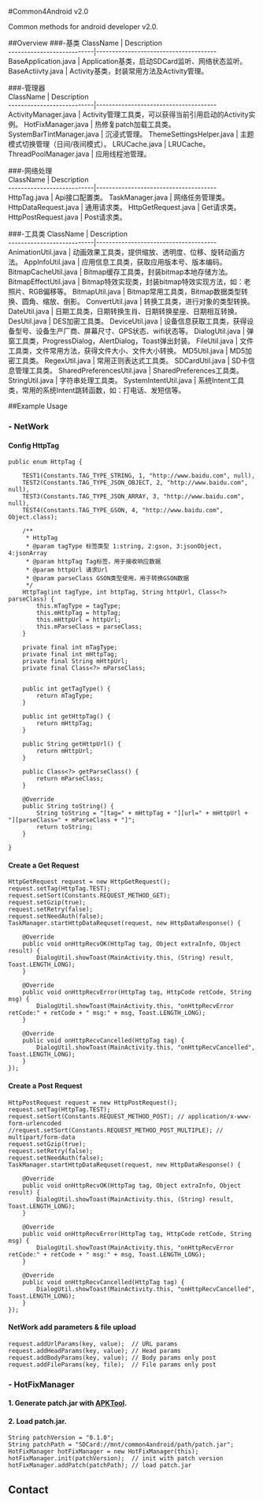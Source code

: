 #Common4Android v2.0

  Common methods for android developer v2.0.

##Overview
###-基类
ClassName                  | Description  
---------------------------|--------------------------------------
BaseApplication.java       | Application基类，启动SDCard监听、网络状态监听。
BaseActiivty.java          | Activity基类，封装常用方法及Activity管理。

###-管理器                       
ClassName                  | Description  
---------------------------|--------------------------------------
ActivityManager.java       | Activity管理工具类，可以获得当前引用启动的Activity实例。
HotFixManager.java         | 热修复patch加载工具类。
SystemBarTintManager.java  | 沉浸式管理。
ThemeSettingsHelper.java   | 主题模式切换管理（日间/夜间模式）。
LRUCache.java              | LRUCache。
ThreadPoolManager.java     | 应用线程池管理。

###-网络处理                       
ClassName                  | Description  
---------------------------|--------------------------------------
HttpTag.java               | Api接口配置类。
TaskManager.java           | 网络任务管理类。
HttpDataRequest.java       | 通用请求类。
HttpGetRequest.java        | Get请求类。
HttpPostRequest.java       | Post请求类。

###-工具类
ClassName                  | Description  
---------------------------|--------------------------------------
AnimationUtil.java         | 动画效果工具类，提供缩放、透明度、位移、旋转动画方法。
AppInfoUtil.java           | 应用信息工具类，获取应用版本号、版本编码。
BitmapCacheUtil.java       | Bitmap缓存工具类，封装bitmap本地存储方法。
BitmapEffectUtil.java      | Bitmap特效实现类，封装bitmap特效实现方法，如：老照片、RGB偏移等。
BitmapUtil.java            | Bitmap常用工具类，Bitmap数据类型转换、圆角、缩放、倒影。
ConvertUtil.java           | 转换工具类，进行对象的类型转换。
DateUtil.java              | 日期工具类，日期转换生肖、日期转换星座、日期相互转换。
DesUtil.java               | DES加密工具类。
DeviceUtil.java            | 设备信息获取工具类，获得设备型号、设备生产厂商、屏幕尺寸、GPS状态、wifi状态等。 
DialogUtil.java            | 弹窗工具类，ProgressDialog，AlertDialog，Toast弹出封装。
FileUtil.java              | 文件工具类，文件常用方法，获得文件大小、文件大小转换。
MD5Util.java               | MD5加密工具类。
RegexUtil.java             | 常用正则表达式工具类。
SDCardUtil.java            | SD卡信息管理工具类。
SharedPreferencesUtil.java | SharedPreferences工具类。 
StringUtil.java            | 字符串处理工具类。
SystemIntentUtil.java      | 系统Intent工具类，常用的系统Intent跳转函数，如：打电话、发短信等。 

##Example Usage

### - NetWork
#### Config HttpTag
	public enum HttpTag {

		TEST1(Constants.TAG_TYPE_STRING, 1, "http://www.baidu.com", null),
		TEST2(Constants.TAG_TYPE_JSON_OBJECT, 2, "http://www.baidu.com", null),
		TEST3(Constants.TAG_TYPE_JSON_ARRAY, 3, "http://www.baidu.com", null),
		TEST4(Constants.TAG_TYPE_GSON, 4, "http://www.baidu.com", Object.class);

		/**
		 * HttpTag
		 * @param tagType 标签类型 1:string, 2:gson, 3:jsonObject, 4:jsonArray
		 * @param httpTag Tag标签，用于接收响应数据
		 * @param httpUrl 请求Url
		 * @param parseClass GSON类型使用，用于转换GSON数据
		 */
		HttpTag(int tagType, int httpTag, String httpUrl, Class<?> parseClass) {
			this.mTagType = tagType;
			this.mHttpTag = httpTag;
			this.mHttpUrl = httpUrl;
			this.mParseClass = parseClass;
		}

		private final int mTagType;
		private final int mHttpTag;
		private final String mHttpUrl;
		private final Class<?> mParseClass;


		public int getTagType() {
			return mTagType;
		}

		public int getHttpTag() {
			return mHttpTag;
		}

		public String getHttpUrl() {
			return mHttpUrl;
		}

		public Class<?> getParseClass() {
			return mParseClass;
		}

		@Override
		public String toString() {
			String toString = "[tag=" + mHttpTag + "][url=" + mHttpUrl + "][parseClass=" + mParseClass + "]";
			return toString;
		}

	}
#### Create a Get Request
	HttpGetRequest request = new HttpGetRequest();
	request.setTag(HttpTag.TEST);
	request.setSort(Constants.REQUEST_METHOD_GET);
	request.setGzip(true);
	request.setRetry(false);
	request.setNeedAuth(false);
	TaskManager.startHttpDataRequset(request, new HttpDataResponse() {
			
		@Override
		public void onHttpRecvOK(HttpTag tag, Object extraInfo, Object result) {
			DialogUtil.showToast(MainActivity.this, (String) result, Toast.LENGTH_LONG);
		}
			
		@Override
		public void onHttpRecvError(HttpTag tag, HttpCode retCode, String msg) {
			DialogUtil.showToast(MainActivity.this, "onHttpRecvError retCode:" + retCode + " msg:" + msg, Toast.LENGTH_LONG);
		}
			
		@Override
		public void onHttpRecvCancelled(HttpTag tag) {
			DialogUtil.showToast(MainActivity.this, "onHttpRecvCancelled", Toast.LENGTH_LONG);
		}
	});
	
#### Create a Post Request
	HttpPostRequest request = new HttpPostRequest();
	request.setTag(HttpTag.TEST);
	request.setSort(Constants.REQUEST_METHOD_POST); // application/x-www-form-urlencoded
	//request.setSort(Constants.REQUEST_METHOD_POST_MULTIPLE); // multipart/form-data
	request.setGzip(true);
	request.setRetry(false);
	request.setNeedAuth(false);
	TaskManager.startHttpDataRequset(request, new HttpDataResponse() {
			
		@Override
		public void onHttpRecvOK(HttpTag tag, Object extraInfo, Object result) {
			DialogUtil.showToast(MainActivity.this, (String) result, Toast.LENGTH_LONG);
		}
			
		@Override
		public void onHttpRecvError(HttpTag tag, HttpCode retCode, String msg) {
			DialogUtil.showToast(MainActivity.this, "onHttpRecvError retCode:" + retCode + " msg:" + msg, Toast.LENGTH_LONG);
		}
			
		@Override
		public void onHttpRecvCancelled(HttpTag tag) {
			DialogUtil.showToast(MainActivity.this, "onHttpRecvCancelled", Toast.LENGTH_LONG);
		}
	});

#### NetWork add parameters & file upload

	request.addUrlParams(key, value);  // URL params
	request.addHeadParams(key, value); // Head params
	request.addBodyParams(key, value); // Body params only post
	request.addFileParams(key, file);  // File params only post
  
### - HotFixManager

#### 1. Generate patch.jar with [APKTool](https://github.com/widebluesky/Common4Android-APKTool#patch操作热更新补丁生成).
#### 2. Load patch.jar.

	String patchVersion = "0.1.0";
	String patchPath = "SDCard://mnt/common4android/path/patch.jar";
	HotFixManager hotFixManager = new HotFixManager(this);
	hotFixManager.init(patchVersion);  // init with patch version
	hotFixManager.addPatch(patchPath); // load patch.jar
	
## Contact

